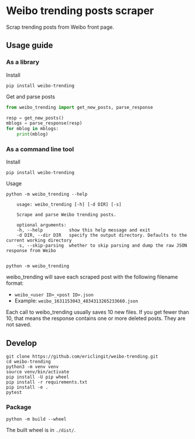 # Weibo trending posts scraper

Scrap trending posts from Weibo front page.

<!--
For notes detailing Weibo API endpoints and their responses, see the wiki:
https://github.com/ericlingit/weibo-trending/wiki/Weibo-API
-->

## Usage guide

### As a library

Install

`pip install weibo-trending`

Get and parse posts

```python
from weibo_trending import get_new_posts, parse_response

resp = get_new_posts()
mblogs = parse_response(resp)
for mblog in mblogs:
    print(mblog)
```

### As a command line tool

Install

`pip install weibo-trending`

Usage

```
python -m weibo_trending --help

    usage: weibo_trending [-h] [-d DIR] [-s]

    Scrape and parse Weibo trending posts.

    optional arguments:
    -h, --help          show this help message and exit
    -d DIR, --dir DIR   specify the output directory. Defaults to the current working directory
    -s, --skip-parsing  whether to skip parsing and dump the raw JSON response from Weibo


python -m weibo_trending
```

weibo_trending will save each scraped post with the following filename format:
- `weibo_<user ID>_<post ID>.json`
- Example: `weibo_1631153043_4834313265233660.json`

Each call to weibo_trending usually saves 10 new files. If you get fewer than 10, that means the response contains one or more deleted posts. They are not saved.

## Develop

```
git clone https://github.com/ericlingit/weibo-trending.git
cd weibo-trending
python3 -m venv venv
source venv/bin/activate
pip install -U pip wheel
pip install -r requirements.txt
pip install -e .
pytest
```

### Package

```
python -m build --wheel
```

The built wheel is in `./dist/`.
